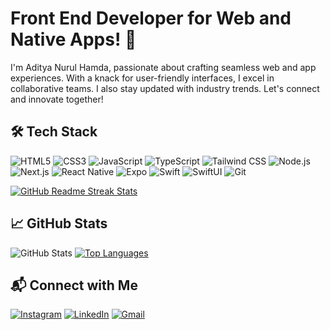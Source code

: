 # Front End Developer for Web and Native Apps! 👋

I'm Aditya Nurul Hamda, passionate about crafting seamless web and app experiences. With a knack for user-friendly interfaces, I excel in collaborative teams. I also stay updated with industry trends. Let's connect and innovate together!

## 🛠️ Tech Stack

![HTML5](https://img.icons8.com/color/48/000000/html-5--v1.png) ![CSS3](https://img.icons8.com/color/48/000000/css3.png) ![JavaScript](https://img.icons8.com/color/48/000000/javascript--v1.png) ![TypeScript](https://img.icons8.com/color/48/000000/typescript.png) ![Tailwind CSS](https://img.icons8.com/color/48/000000/tailwindcss.png) ![Node.js](https://img.icons8.com/color/48/000000/nodejs.png) ![Next.js](https://img.icons8.com/color/48/000000/nextjs.png)  ![React Native](https://img.icons8.com/color/48/000000/react-native.png) ![Expo](https://img.icons8.com/color/48/000000/expo.png) ![Swift](https://img.icons8.com/color/48/000000/swift.png) ![SwiftUI](https://img.icons8.com/color/48/000000/swiftui.png) ![Git](https://img.icons8.com/color/48/000000/git.png)

[![GitHub Readme Streak Stats](https://github-readme-streak-stats.herokuapp.com/?user=adityanrlhmd)](https://github.com/adityanrlhmd)

## 📈 GitHub Stats

![GitHub Stats](https://github-readme-stats.vercel.app/api?username=adityanrlhmd) [![Top Languages](https://github-readme-stats.vercel.app/api/top-langs/?username=adityanrlhmd&layout=compact)](https://github.com/adityanrlhmd)

## 📬 Connect with Me

[![Instagram](https://img.icons8.com/fluency/48/000000/instagram-new.png)](https://www.instagram.com/adityanrlhmd_/)
[![LinkedIn](https://img.icons8.com/fluency/48/000000/linkedin.png)](https://www.linkedin.com/in/adityanurulhamda/)
[![Gmail](https://img.icons8.com/fluency/48/000000/gmail-new.png)](mailto:adityanurulhamda@example.com)
